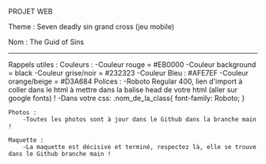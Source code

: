 PROJET WEB

Theme : Seven deadly sin grand cross (jeu mobile)

Nom : The Guid of Sins

------------------------------------------------------
Rappels utiles :
    Couleurs :
        -Couleur rouge = #EB0000 
        -Couleur background = black
        -Couleur grise/noir = #232323
        -Couleur Bleu : #AFE7EF
        -Couleur orange/beige = #D3A684
    Polices :
        -Roboto Regular 400, lien d'import à coller dans le html à mettre dans la balise head de votre html (aller sur google fonts) !
        -Dans votre css:
            .nom_de_la_class{
                font-family: Roboto;
            }

    Photos :
        -Toutes les photos sont à jour dans le Github dans la branche main !
    
    Maquette :
        -La maquette est décisive et terminé, respectez là, elle se trouve dans le Github branche main !
